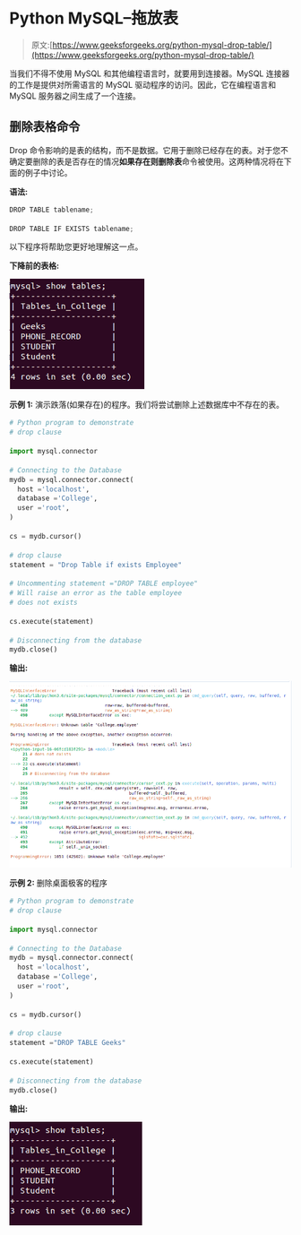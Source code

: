 # Python MySQL–拖放表

> 原文:[https://www.geeksforgeeks.org/python-mysql-drop-table/](https://www.geeksforgeeks.org/python-mysql-drop-table/)

当我们不得不使用 MySQL 和其他编程语言时，就要用到连接器。MySQL 连接器的工作是提供对所需语言的 MySQL 驱动程序的访问。因此，它在编程语言和 MySQL 服务器之间生成了一个连接。

## 删除表格命令

Drop 命令影响的是表的结构，而不是数据。它用于删除已经存在的表。对于您不确定要删除的表是否存在的情况**如果存在则删除表**命令被使用。这两种情况将在下面的例子中讨论。

**语法:**

```py
DROP TABLE tablename;

DROP TABLE IF EXISTS tablename;

```

以下程序将帮助您更好地理解这一点。

**下降前的表格:**

![python-mysql-drop](img/13c57524063b28d2e40bfd1aabd4f72e.png)

**示例 1:** 演示跌落(如果存在)的程序。我们将尝试删除上述数据库中不存在的表。

```py
# Python program to demonstrate
# drop clause

import mysql.connector

# Connecting to the Database
mydb = mysql.connector.connect(
  host ='localhost',
  database ='College',
  user ='root',
)

cs = mydb.cursor()

# drop clause
statement = "Drop Table if exists Employee"

# Uncommenting statement ="DROP TABLE employee"
# Will raise an error as the table employee
# does not exists

cs.execute(statement)

# Disconnecting from the database
mydb.close()
```

**输出:**

![python-mysql-drop-1](img/cd3ab57be46633d0e48f55e83dfb292d.png)

**示例 2:** 删除桌面极客的程序

```py
# Python program to demonstrate
# drop clause

import mysql.connector

# Connecting to the Database
mydb = mysql.connector.connect(
  host ='localhost',
  database ='College',
  user ='root',
)

cs = mydb.cursor()

# drop clause
statement ="DROP TABLE Geeks"

cs.execute(statement)

# Disconnecting from the database
mydb.close()
```

**输出:**

![python-mysql-drop-2](img/68ee9ea68b6e7a7b11faddbdd3d89d3a.png)